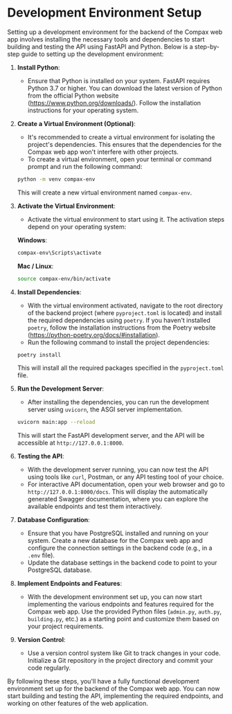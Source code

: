 # Development Environment Setup

Setting up a development environment for the backend of the Compax web app involves installing the necessary tools and dependencies to start building and testing the API using FastAPI and Python. Below is a step-by-step guide to setting up the development environment:

 1. **Install Python**:
      - Ensure that Python is installed on your system. FastAPI requires Python 3.7 or higher. You can download the latest version of Python from the official Python website (https://www.python.org/downloads/). Follow the installation instructions for your operating system.
   
2. **Create a Virtual Environment (Optional)**:
      - It's recommended to create a virtual environment for isolating the project's dependencies. This ensures that the dependencies for the Compax web app won't interfere with other projects.
      - To create a virtual environment, open your terminal or command prompt and run the following command:

   ```bash
   python -m venv compax-env
   ```

   This will create a new virtual environment named `compax-env`.

3. **Activate the Virtual Environment**:
      - Activate the virtual environment to start using it. The activation steps depend on your operating system:

      **Windows**:

   ```bash
   compax-env\Scripts\activate
   ```

      **Mac / Linux**:

   ```bash
   source compax-env/bin/activate
   ```

4. **Install Dependencies**:
      - With the virtual environment activated, navigate to the root directory of the backend project (where `pyproject.toml` is located) and install the required dependencies using `poetry`. If you haven't installed `poetry`, follow the installation instructions from the Poetry website (https://python-poetry.org/docs/#installation).
      - Run the following command to install the project dependencies:

   ```bash
   poetry install
   ```

   This will install all the required packages specified in the `pyproject.toml` file.

5. **Run the Development Server**:
      - After installing the dependencies, you can run the development server using `uvicorn`, the ASGI server implementation.

   ```bash
   uvicorn main:app --reload
   ```

   This will start the FastAPI development server, and the API will be accessible at `http://127.0.0.1:8000`.

6. **Testing the API**:
      - With the development server running, you can now test the API using tools like `curl`, Postman, or any API testing tool of your choice.
      - For interactive API documentation, open your web browser and go to `http://127.0.0.1:8000/docs`. This will display the automatically generated Swagger documentation, where you can explore the available endpoints and test them interactively.

7. **Database Configuration**:
      - Ensure that you have PostgreSQL installed and running on your system. Create a new database for the Compax web app and configure the connection settings in the backend code (e.g., in a `.env` file).
      - Update the database settings in the backend code to point to your PostgreSQL database.

 8. **Implement Endpoints and Features**:
      - With the development environment set up, you can now start implementing the various endpoints and features required for the Compax web app. Use the provided Python files (`admin.py`, `auth.py`, `building.py`, etc.) as a starting point and customize them based on your project requirements.

9.  **Version Control**:
      - Use a version control system like Git to track changes in your code. Initialize a Git repository in the project directory and commit your code regularly.

By following these steps, you'll have a fully functional development environment set up for the backend of the Compax web app. You can now start building and testing the API, implementing the required endpoints, and working on other features of the web application.